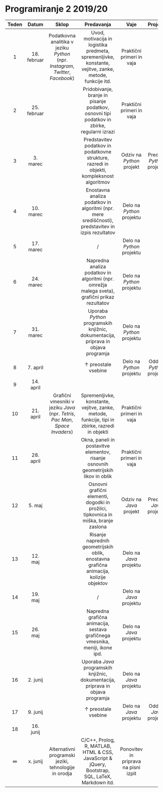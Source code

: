 # Programiranje 2 2019/20

| Teden | Datum | Sklop | Predavanja | Vaje | Projekti | Izzivi
:---: | :---: | :---: | :---: | :---: | :---: | :---:
1 | 18. februar | Podatkovna analitika v jeziku _Python_ (npr. _Instagram_, _Twitter_, _Facebook_) | Uvod, motivacija in logistika predmeta, spremenljivke, konstante, vejitve, zanke, metode, funkcije itd. | Praktični primeri in vaja | |
2 | 25. februar | | Pridobivanje, branje in pisanje podatkov, osnovni tipi podatkov in zbirke, regularni izrazi | Praktični primeri in vaja | | Štirje konji na šahovnici
3 | 3. marec | | Predstavitev podatkov in podatkovne strukture, razredi in objekti, kompleksnost algoritmov | Odziv na _Python_ projekt | Predlog _Python_ projekta |
4 | 10. marec | | Enostavna analiza podatkov in algoritmi (npr. mere središčnosti), predstavitev in izpis rezultatov | Delo na _Python_ projektu | | Urejanje brez urejanja
5 | 17. marec | | / | Delo na _Python_ projektu | |
6 | 24. marec | | Napredna analiza podatkov in algoritmi (npr. omrežja malega sveta), grafični prikaz rezultatov | Delo na _Python_ projektu | | Večvrstična enovrstičnica
7 | 31. marec | | Uporaba _Python_ programskih knjižnic, dokumentacija, priprava in objava programja | Delo na _Python_ projektu | |
8 | 7. april | | $\uparrow$ preostale vsebine | Delo na _Python_ projektu | Oddaja _Python_ projekta |
 9 | 14. april | | | | |
10 | 21. april | Grafični vmesniki v jeziku _Java_ (npr. _Tetris_, _Pac Man_, _Space Invaders_) | Spremenljivke, konstante, vejitve, zanke, metode, funkcije, tipi in zbirke, razredi in objekti | Praktični primeri in vaja | |
11 | 28. april | | Okna, paneli in postavitve elementov, risanje osnovnih geometrijskih likov in oblik | Praktični primeri in vaja | | Časovna kompleksnost
12 | 5. maj | | Osnovni grafični elementi, dogodki in prožilci, tipkovnica in miška, branje zaslona | Odziv na _Java_ projekt | Predlog _Java_ projekta |
13 | 12. maj | | Risanje naprednih geometrijskih oblik, enostavna grafična animacija, kolizije objektov | Delo na _Java_ projektu | | Podatkovne zbirke
14 | 19. maj | | / | Delo na _Java_ projektu | |
15 | 26. maj | | Napredna grafična animacija, sestava grafičnega vmesnika, meniji, ikone ipd. | Delo na _Java_ projektu | | Kdo si upa?
16 | 2. junij | | Uporaba _Java_ programskih knjižnic, dokumentacija, priprava in objava programja | Delo na _Java_ projektu | |
17 | 9. junij | | $\uparrow$ preostale vsebine | Delo na _Java_ projektu | Oddaja _Java_ projekta |
18 | 16. junij | | | | |
$\infty$ | x. junij | Alternativni programski jeziki, tehnologije in orodja | C/C++, Prolog, R, MATLAB, HTML & CSS, JavaScript & jQuery, Bootstrap, SQL, LaTeX, Markdown itd. | Ponovitev in priprava na pisni izpit | |
